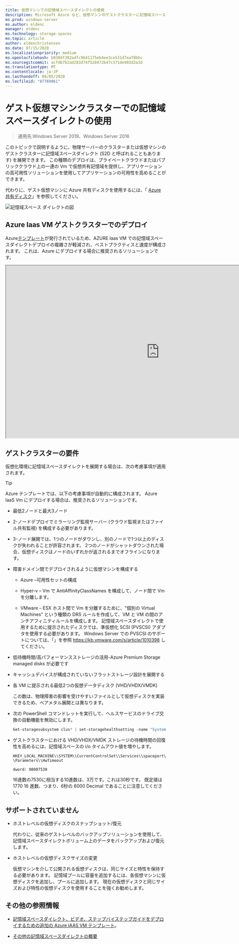 ```yaml
---
title: 仮想マシンでの記憶域スペースダイレクトの使用
description: Microsoft Azure など、仮想マシンのゲストクラスターに記憶域スペースダイレクトを展開する方法。
ms.prod: windows-server
ms.author: eldenc
manager: eldenc
ms.technology: storage-spaces
ms.topic: article
author: eldenchristensen
ms.date: 07/15/2020
ms.localizationpriority: medium
ms.openlocfilehash: b930df382adfc9641175eb4ee3ce531d7eaf8bbc
ms.sourcegitcommit: acfdb7b2ad283d74f526972b47c371de903d2a3d
ms.translationtype: MT
ms.contentlocale: ja-JP
ms.lasthandoff: 08/05/2020
ms.locfileid: "87769061"
---
```

# <a name="using-storage-spaces-direct-in-guest-virtual-machine-clusters"></a>ゲスト仮想マシンクラスターでの記憶域スペースダイレクトの使用

> 適用先:Windows Server 2019、Windows Server 2016

このトピックで説明するように、物理サーバーのクラスターまたは仮想マシンのゲストクラスターに記憶域スペースダイレクト (S2D と呼ばれることもあります) を展開できます。 この種類のデプロイは、プライベートクラウドまたはパブリッククラウド上の一連の Vm で仮想共有記憶域を提供し、アプリケーションの高可用性ソリューションを使用してアプリケーションの可用性を高めることができます。

代わりに、ゲスト仮想マシンに Azure 共有ディスクを使用するには、「 [Azure 共有ディスク](/azure/virtual-machines/windows/disks-shared)」を参照してください。

![記憶域スペース ダイレクトの図](media/storage-spaces-direct-in-vm/storage-spaces-direct-in-vm.png)

## <a name="deploying-in-azure-iaas-vm-guest-clusters"></a>Azure Iaas VM ゲストクラスターでのデプロイ

Azure[テンプレート](https://github.com/robotechredmond/301-storage-spaces-direct-md)が発行されているため、AZURE Iaas VM での記憶域スペースダイレクトデプロイの複雑さが軽減され、ベストプラクティスと速度が構成されます。 これは、Azure にデプロイする場合に推奨されるソリューションです。

<iframe src="https://channel9.msdn.com/Series/Microsoft-Hybrid-Cloud-Best-Practices-for-IT-Pros/Step-by-Step-Deploy-Windows-Server-2016-Storage-Spaces-Direct-S2D-Cluster-in-Microsoft-Azure/player" width="960" height="540" allowfullscreen></iframe>

## <a name="requirements-for-guest-clusters"></a>ゲストクラスターの要件

仮想化環境に記憶域スペースダイレクトを展開する場合は、次の考慮事項が適用されます。

> [!TIP]
> Azure テンプレートでは、以下の考慮事項が自動的に構成されます。 Azure IaaS Vm にデプロイする場合は、推奨されるソリューションです。

- 最低2ノードと最大3ノード

- 2-ノードデプロイでミラーリング監視サーバー (クラウド監視またはファイル共有監視) を構成する必要があります。

- 3-ノード展開では、1つのノードがダウンし、別のノードで1つ以上のディスクが失われることが許容されます。  2つのノードがシャットダウンされた場合、仮想ディスクはノードのいずれかが返されるまでオフラインになります。

- 障害ドメイン間でデプロイされるように仮想マシンを構成する

    - Azure –可用性セットの構成

    - Hyper-v – Vm で AntiAffinityClassNames を構成して、ノード間で Vm を分離します。

    - VMware – ESX ホスト間で Vm を分離するために、"個別の Virtual Machines" という種類の DRS ルールを作成して、VM と VM の間のアンチアフィニティルールを構成します。 記憶域スペースダイレクトで使用するために提示されたディスクでは、準仮想化 SCSI (PVSCSI) アダプタを使用する必要があります。 Windows Server での PVSCSI のサポートについては、「」を参照 https://kb.vmware.com/s/article/1010398 してください。

- 低待機時間/高パフォーマンスストレージの活用-Azure Premium Storage managed disks が必要です

- キャッシュデバイスが構成されていないフラットストレージ設計を展開する

- 各 VM に提示される最低2つの仮想データディスク (VHD/VHDX/VMDK)

    この数は、物理障害の影響を受けやすいファイルとして仮想ディスクを実装できるため、ベアメタル展開とは異なります。

- 次の PowerShell コマンドレットを実行して、ヘルスサービスのドライブ交換の自動機能を無効にします。

    ```powershell
    Get-storagesubsystem clus* | set-storagehealthsetting -name "System.Storage.PhysicalDisk.AutoReplace.Enabled" -value "False"
    ```

- ゲストクラスターにおける VHD/VHDX/VMDK ストレージの待機時間の回復性を高めるには、記憶域スペースの i/o タイムアウト値を増やします。

    `HKEY_LOCAL_MACHINE\\SYSTEM\\CurrentControlSet\\Services\\spaceport\\Parameters\\HwTimeout`

    `dword: 00007530`

    16進数の7530に相当する10進数は、3万です。これは30秒です。 既定値は 1770 16 進数、つまり、6秒の 6000 Decimal であることに注意してください。

## <a name="not-supported"></a>サポートされていません

- ホストレベルの仮想ディスクのスナップショット/復元

    代わりに、従来のゲストレベルのバックアップソリューションを使用して、記憶域スペースダイレクトボリューム上のデータをバックアップおよび復元します。

- ホストレベルの仮想ディスクサイズの変更

    仮想マシンを介して公開される仮想ディスクは、同じサイズと特性を保持する必要があります。 記憶域プールに容量を追加するには、各仮想マシンに仮想ディスクを追加し、プールに追加します。 現在の仮想ディスクと同じサイズおよび特性の仮想ディスクを使用することを強くお勧めします。

## <a name="additional-references"></a>その他の参照情報

- [記憶域スペースダイレクト、ビデオ、ステップバイステップガイドをデプロイするための追加の Azure IAAS VM テンプレート](https://techcommunity.microsoft.com/t5/Failover-Clustering/Deploying-IaaS-VM-Guest-Clusters-in-Microsoft-Azure/ba-p/372126)。

- [その他の記憶域スペースダイレクトの概要](./storage-spaces-direct-overview.md)
